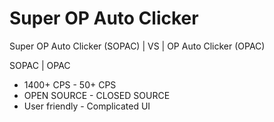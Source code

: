 # Super OP Auto Clicker

Super OP Auto Clicker (SOPAC) | VS | OP Auto Clicker (OPAC)

SOPAC               |        OPAC

- 1400+ CPS                  - 50+ CPS
- OPEN SOURCE                - CLOSED SOURCE
- User friendly              - Complicated UI
